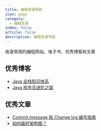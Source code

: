 ```yaml
---
title: 编程资源导航
icon: page
category:
  - 编程资源
index: false
article: false
description: 编程资源导航
---
```


收录常用的编程网站、电子书、优秀博客和文章
<!-- more -->

## 优秀博客

- [Java 全栈知识体系](https://pdai.tech/)
- [Java 程序员进阶之路](https://tobebetterjavaer.com)

## 优秀文章

- [Commit message 和 Change log 编写指南](https://www.ruanyifeng.com/blog/2016/01/commit_message_change_log.html?tdsourcetag=s_pctim_aiomsg)
- [如何画好架构图？](https://www.cnblogs.com/xiang--liu/p/10504808.html)